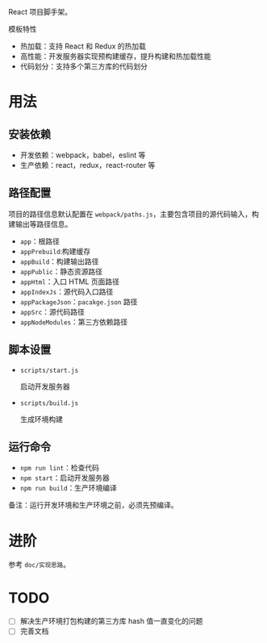 React 项目脚手架。

模板特性

- 热加载：支持 React 和 Redux 的热加载
- 高性能：开发服务器实现预构建缓存，提升构建和热加载性能
- 代码划分：支持多个第三方库的代码划分

# 用法
## 安装依赖

- 开发依赖：webpack，babel，eslint 等
- 生产依赖：react，redux，react-router 等

## 路径配置
项目的路径信息默认配置在 `webpack/paths.js`，主要包含项目的源代码输入，构建输出等路径信息。

- `app`：根路径
- `appPrebuild`:构建缓存
- `appBuild`：构建输出路径
- `appPublic`：静态资源路径
- `appHtml`：入口 HTML 页面路径
- `appIndexJs`：源代码入口路径
- `appPackageJson`：`pacakge.json` 路径
- `appSrc`：源代码路径
- `appNodeModules`：第三方依赖路径

## 脚本设置
- `scripts/start.js`

    启动开发服务器

- `scripts/build.js`

    生成环境构建

## 运行命令

- `npm run lint`：检查代码
- `npm start`：启动开发服务器
- `npm run build`：生产环境编译

备注：运行开发环境和生产环境之前，必须先预编译。

# 进阶
参考 `doc/实现思路`。

# TODO
- [ ] 解决生产环境打包构建的第三方库 hash 值一直变化的问题
- [ ] 完善文档
